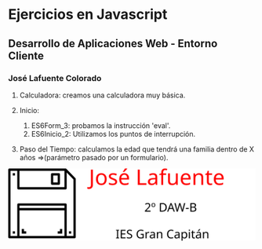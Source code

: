 # Ejercicios en Javascript
## Desarrollo de Aplicaciones Web - Entorno Cliente
### José Lafuente Colorado

1. Calculadora: creamos una calculadora muy básica.
   
2. Inicio:
   1. ES6Form_3: probamos la instrucción 'eval'.
   2. ES6Inicio_2: Utilizamos los puntos de interrupción.

3. Paso del Tiempo: calculamos la edad que tendrá una familia dentro de X años =>(parámetro pasado por un formulario).









![logo](img/logoJLC.svg "logo")